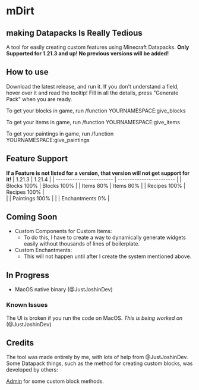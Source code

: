 # mDirt
## making Datapacks Is Really Tedious

A tool for easily creating custom features using Minecraft Datapacks.
**Only Supported for 1.21.3 and up! No previous versions will be added!**

## How to use
Download the latest release, and run it.
If you don't understand a field, hover over it and read the tooltip!
Fill in all the details, press "Generate Pack" when you are ready.

To get your blocks in game, run /function YOURNAMESPACE:give_blocks

To get your items in game, run /function YOURNAMESPACE:give_items

To get your paintings in game, run /function YOURNAMESPACE:give_paintings

## Feature Support
**If a Feature is not listed for a version, that version will not get support for it!**
| 1.21.3                      |  1.21.4                      |
| ------------------------ |  ------------------------ |
| Blocks  100% |                Blocks  100% | 
| Items  80% |                  Items  80% |
| Recipes  100% |               Recipes  100% |   
|              | Paintings  100% |
|              | Enchantments  0% |

## Coming Soon
- Custom Components for Custom Items:
  - To do this, I have to create a way to dynamically generate widgets easily without thousands of lines of boilerplate.
- Custom Enchantments:
  - This will not happen until after I create the system mentioned above.

## In Progress
- MacOS native binary (@JustJoshinDev)

### Known Issues
The UI is broken if you run the code on MacOS. *This is being worked on* (@JustJoshinDev)

## Credits
The tool was made entirely by me, with lots of help from @JustJoshinDev.
Some Datapack things, such as the method for creating custom blocks, was developed by others:

[Admin](https://youtube.com/@WASDBuildTeam) for some custom block methods.

